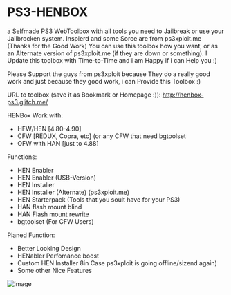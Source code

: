 # PS3-HENBOX
a Selfmade PS3 WebToolbox with all tools you need to Jailbreak or use your Jailbrocken system. Inspierd and some Sorce are from ps3xploit.me (Thanks for the Good Work)
You can use this toolbox how you want, or as an Alternate version of ps3xploit.me (if they are down or something).
I Update this toolbox with Time-to-Time and i am Happy if i can Help you :)

Please Support the guys from ps3xploit because They do a really good work and just because they good work, i can Provide this Toolbox :)

URL to toolbox (save it as Bookmark or Homepage :)):
http://henbox-ps3.glitch.me/

HENBox Work with:
- HFW/HEN [4.80-4.90]
- CFW [REDUX, Copra, etc] (or any CFW that need bgtoolset
- OFW with HAN [just to 4.88]

Functions:
- HEN Enabler
- HEN Enabler (USB-Version)
- HEN Installer
- HEN Installer (Alternate) (ps3xploit.me)
- HEN Starterpack (Tools that you soult have for your PS3)
- HAN flash mount blind
- HAN Flash mount rewrite
- bgtoolset (For CFW Users)

Planed Function:
- Better Looking Design
- HENabler Perfomance boost
- Custom HEN Installer 8in Case ps3xploit is going offline/sizend again)
- Some other Nice Features

![image](https://github.com/Crafttino21/PS3-HENBOX/assets/58913870/e1b107e9-7a0a-49a7-99b2-6d473755b76d)

